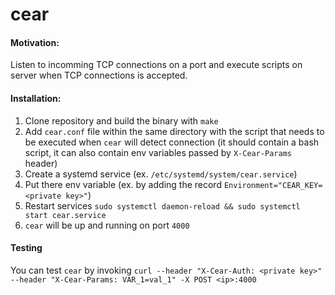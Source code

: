 # cear

#### Motivation:
Listen to incomming TCP connections on a port and execute scripts on server when TCP connections is accepted.

#### Installation:
1. Clone repository and build the binary with `make`
2. Add `cear.conf` file within the same directory with the script that needs to be executed when `cear` will detect connection (it should contain a bash script, it can also contain env variables passed by `X-Cear-Params` header)
3. Create a systemd service (ex. `/etc/systemd/system/cear.service`)
4. Put there env variable (ex. by adding the record `Environment="CEAR_KEY=<private key>"`)
5. Restart services `sudo systemctl daemon-reload && sudo systemctl start cear.service`
6. `cear` will be up and running on port `4000`

#### Testing
You can test `cear` by invoking `curl --header "X-Cear-Auth: <private key>" --header "X-Cear-Params: VAR_1=val_1" -X POST <ip>:4000`
